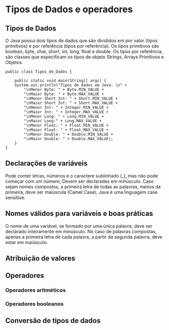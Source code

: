 # Tipos de Dados e operadores
## Tipos de Dados

O Java possui dois tipos de dados que são divididos em por valor (tipos primitivos) e por referência (tipos por referência). Os tipos primitivos são boolean, byte, char, short, int, long, float e double. Os tipos por referência, são classes que especificam os tipos de objeto Strings, Arrays Primitivos e Objetos.

```tipos primitivos
public class Tipos_de_Dados {

    public static void main(String[] args) {
	System.out.println("Tipos de dados em Java: \n" +
		"\nMenor Byte: " + Byte.MIN_VALUE +
		"\nMaior Byte: " + Byte.MAX_VALUE +
		"\nMenor Short Int: " + Short.MIN_VALUE +
		"\nMaior Short Int: " + Short.MAX_VALUE +
		"\nMenor Int: " + Integer.MIN_VALUE +
		"\nMaior Int: " + Integer.MAX_VALUE +
		"\nMenor Long: " + Long.MIN_VALUE +
		"\nMaior Long:" + Long.MAX_VALUE +
		"\nMenor Float: " + Float.MIN_VALUE +
		"\nMaior Float: " + Float.MAX_VALUE +
		"\nMenor Double: " + Double.MIN_VALUE +
		"\nMaior Double: " + Double.MAX_VALUE);
    }
}
```


## Declarações de variáveis

Pode conter letras, números e o caractere sublinhado (_), mas não pode começar com um número; Devem ser declaradas em minúsculo. Caso sejam nomes compostos, a primeira letra de todas as palavras, menos da primeira, deve ser maiúscula (Camel Case); Java é uma linguagem case sensitive.

##  Nomes válidos para variáveis e boas práticas

O nome de uma variável, se formado por uma única palavra, deve ser declarado inteiramente em minúsculo. No caso de palavras compostas, apenas a primeira letra de cada palavra, a partir da segunda palavra, deve estar em maiúsculo.

## Atribuição de valores
## Operadores
### Operadores aritméticos
### Operadores booleanos
## Conversão de tipos de dados
